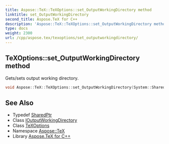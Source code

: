 ```yaml
---
title: Aspose::TeX::TeXOptions::set_OutputWorkingDirectory method
linktitle: set_OutputWorkingDirectory
second_title: Aspose.TeX for C++
description: 'Aspose::TeX::TeXOptions::set_OutputWorkingDirectory method. Gets/sets output working directory in C++.'
type: docs
weight: 2300
url: /cpp/aspose.tex/texoptions/set_outputworkingdirectory/
---
```

## TeXOptions::set_OutputWorkingDirectory method


Gets/sets output working directory.

```cpp
void Aspose::TeX::TeXOptions::set_OutputWorkingDirectory(System::SharedPtr<IO::IOutputWorkingDirectory> value)
```

## See Also

* Typedef [SharedPtr](../../../system/sharedptr/)
* Class [IOutputWorkingDirectory](../../../aspose.tex.io/ioutputworkingdirectory/)
* Class [TeXOptions](../)
* Namespace [Aspose::TeX](../../)
* Library [Aspose.TeX for C++](../../../)
